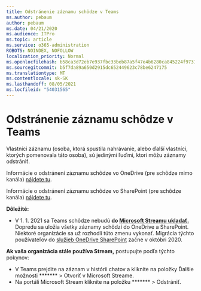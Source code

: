 ```yaml
---
title: Odstránenie záznamu schôdze v Teams
ms.author: pebaum
author: pebaum
ms.date: 04/21/2020
ms.audience: ITPro
ms.topic: article
ms.service: o365-administration
ROBOTS: NOINDEX, NOFOLLOW
localization_priority: Normal
ms.openlocfilehash: b58ca3d72eb7e937fbc33beb87a5f47e4b6280ca845224f973189e689c33c03c
ms.sourcegitcommit: b5f7da89a650d2915dc652449623c78be6247175
ms.translationtype: MT
ms.contentlocale: sk-SK
ms.lasthandoff: 08/05/2021
ms.locfileid: "54031565"
---
```

# <a name="delete-a-meeting-recording-in-teams"></a>Odstránenie záznamu schôdze v Teams

Vlastníci záznamu (osoba, ktorá spustila nahrávanie, alebo ďalší vlastníci, ktorých pomenovala táto osoba), sú jedinými ľuďmi, ktorí môžu záznamy odstrániť.  

Informácie o odstránení záznamu schôdze vo OneDrive (pre schôdze mimo kanála) [nájdete tu](https://support.microsoft.com/office/21fe345a-e488-4fa7-932b-f053c1bebe8a).  

Informácie o odstránení záznamu schôdze vo SharePoint (pre schôdze kanála) [nájdete tu](https://support.microsoft.com/office/71f3c90a-0d24-4d80-8b66-f88234b79a52).  

**Dôležité:**

- V 1. 1. 2021 sa Teams schôdze nebudú **do [Microsoft Streamu ukladať.](https://stream.microsoft.com/)** Dopredu sa uložia všetky záznamy schôdzí do OneDrive a SharePoint. Niektoré organizácie sa už rozhodli túto zmenu vykonať. Migrácia týchto používateľov do [služieb OneDrive SharePoint](https://docs.microsoft.com/MicrosoftTeams/tmr-meeting-recording-change) začne v októbri 2020.

**Ak vaša organizácia stále používa Stream,** postupujte podľa týchto pokynov:

- V Teams prejdite na záznam v histórii chatov a kliknite na položky Ďalšie možnosti ******* > Otvoriť v Microsoft Streame.
- Na portáli Microsoft Stream kliknite na položku ******* > Odstrániť.
